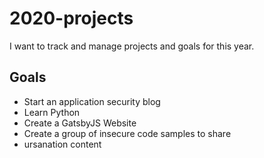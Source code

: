 # 2020-projects 
I want to track and manage projects and goals for this year. 

## Goals
- Start an application security blog
- Learn Python
- Create a GatsbyJS Website
- Create a group of insecure code samples to share
- ursanation content
